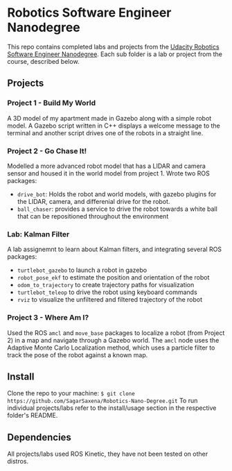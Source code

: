 # Robotics Software Engineer Nanodegree
This repo contains completed labs and projects from the [Udacity Robotics Software Engineer Nanodegree](https://www.udacity.com/course/robotics-software-engineer--nd209). Each sub folder is a lab or project from the course, described below.

## Projects

### Project 1 - Build My World
A 3D model of my apartment made in Gazebo along with a simple robot model. A Gazebo script written in C++ displays a welcome message to the terminal and another script drives one of the robots in a straight line.

### Project 2 - Go Chase It!
Modelled a more advanced robot model that has a LIDAR and camera sensor and housed it in the world model from project 1. Wrote two ROS packages:
* `drive_bot`: Holds the robot and world models, with gazebo plugins for the LIDAR, camera, and differenial drive for the robot.
* `ball_chaser`: provides a service to drive the robot towards a white ball that can be repositioned throughout the environment

### Lab: Kalman Filter
A lab assignemnt to learn about Kalman filters, and integrating several ROS packages:
* `turtlebot_gazebo` to launch a robot in gazebo 
* `robot_pose_ekf` to estimate the position and orientation of the robot
* `odom_to_trajectory` to create trajectory paths for visualization
* `turtlebot_teleop` to drive the robot using keyboard commands
* `rviz` to visualize the unfiltered and filtered trajectory of the robot

### Project 3 - Where Am I?
Used the ROS `amcl` and `move_base` packages to localize a robot (from Project 2) in a map and navigate through a Gazebo world. The `amcl` node uses the Adaptive Monte Carlo Localization method, which uses a particle filter to track the pose of the robot against a known map.

## Install
Clone the repo to your machine:
`$ git clone https://github.com/SagarSaxena/Robotics-Nano-Degree.git`
To run individual projects/labs refer to the install/usage section in the respective folder's README.

## Dependencies
All projects/labs used ROS Kinetic, they have not been tested on other distros.
